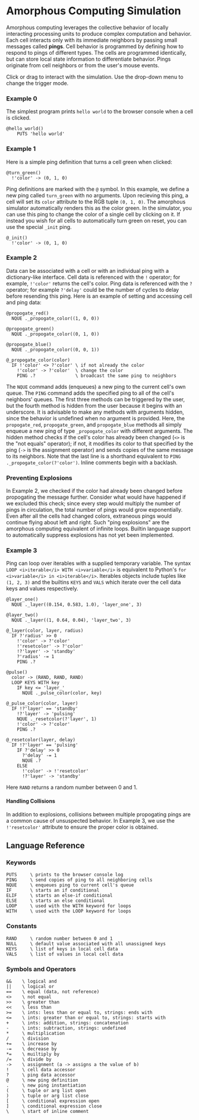 # Amorphous Computing Simulation

Amorphous computing leverages the collective behavior of locally interacting
processing units to produce complex computation and behavior. Each cell
interacts only with its immediate neighbors by passing small messages called
**pings**. Cell behavior is programmed by defining how to respond to pings of
different types. The cells are programmed identically, but can store local state
information to differentiate behavior. Pings originate from cell neighbors or
from the user's mouse events.

Click or drag to interact with the simulation. Use the drop-down menu to change
the trigger mode.


### Example 0

The simplest program prints `hello world` to the browser console when a cell is
clicked.

```
@hello_world()
    PUTS 'hello world'
```


### Example 1

Here is a simple ping definition that turns a cell green when clicked:

```
@turn_green()
  !'color' -> (0, 1, 0)
```

Ping definitions are marked with the `@` symbol. In this example, we define a
new ping called `turn_green` with no arguments. Upon recieving this ping, a cell
will set its `color` attribute to the RGB tuple `(0, 1, 0)`. The amorphous
simulator automatically renders this as the color green. In the simulator, you
can use this ping to change the color of a single cell by clicking on it. If
instead you wish for all cells to automatically turn green on reset, you can use
the special `_init` ping.

```
@_init()
  !'color' -> (0, 1, 0)
```


### Example 2

Data can be associated with a cell or with an individual ping with a
dictionary-like interface. Cell data is referenced with the `!` operator; for
example, `!'color'` returns the cell's color. Ping data is referenced with the
`?` operator; for example `?'delay'` could be the number of cycles to delay
before resending this ping. Here is an example of setting and accessing cell and
ping data:

```
@propogate_red()
  NQUE ._propogate_color((1, 0, 0))

@propogate_green()
  NQUE ._propogate_color((0, 1, 0))

@propogate_blue()
  NQUE ._propogate_color((0, 0, 1))

@_propogate_color(color)
  IF !'color' <> ?'color' \ if not already the color
    !'color' -> ?'color'  \ change the color
    PING .?               \ broadcast the same ping to neighbors
```

The `NQUE` command adds (enqueues) a new ping to the current cell's own queue.
The `PING` command adds the specified ping to all of the cell's neighbors'
queues. The first three methods can be triggered by the user, but the fourth
method is hidden from the user because it begins with an underscore. It is
advisable to make any methods with arguments hidden, since the behavior is
undefined when no argument is provided. Here, the `propogate_red`,
`propogate_green`, and `propogate_blue` methods all simply enqueue a new ping of
type `_propogate_color` with different arguments. The hidden method checks if
the cell's color has already been changed (`<>` is the "not equals" operator);
if not, it modifies its color to that specified by the ping (`->` is the
assignment operator) and sends copies of the same message to its neighbors. Note
that the last line is a shorthand equivalent to
`PING ._propogate_color(?'color')`. Inline comments begin with a backlash.


### Preventing Explosions

In Example 2, we checked if the color had already been changed before
    propogating the message further. Consider what would have happened if we
    excluded this check; since every step would multiply the number of pings in
    circulation, the total number of pings would grow exponentially. Even after
    all the cells had changed colors, extraneous pings would continue flying
    about left and right. Such &quot;ping explosions&quot; are the amorphous
    computing equivalent of infinite loops. Builtin language support to
    automatically suppress explosions has not yet been implemented.


### Example 3

Ping can loop over iterables with a supplied temporary variable. The syntax
`LOOP <i>iterable</i> WITH <i>variable</i>` is equivalent to Python's
`for <i>variable</i> in <i>iterable</i>`. Iterables objects include
tuples like `(1, 2, 3)` and the builtins `KEYS` and
`VALS` which iterate over the cell data keys and values respectively.

```
@layer_one()
  NQUE ._layer((0.154, 0.583, 1.0), 'layer_one', 3)

@layer_two()
  NQUE ._layer((1, 0.64, 0.04), 'layer_two', 3)

@_layer(color, layer, radius)
  IF ?'radius' >> 0
    !'color' -> ?'color'
    !'resetcolor' -> ?'color'
    !?'layer' -> 'standby'
    ?'radius' -= 1
    PING .?

@pulse()
  color -> (RAND, RAND, RAND)
  LOOP KEYS WITH key
    IF key <= 'layer_'
      NQUE ._pulse_color(color, key)

@_pulse_color(color, layer)
  IF !?'layer' == 'standby'
    !?'layer' -> 'pulsing'
    NQUE ._resetcolor(?'layer', 1)
    !'color' -> ?'color'
    PING .?

@_resetcolor(layer, delay)
  IF !?'layer' == 'pulsing'
    IF ?'delay' >> 0
      ?'delay' -= 1
      NQUE .?
    ELSE
      !'color' -> !'resetcolor'
      !?'layer' -> 'standby'
```

Here `RAND` returns a random number between 0 and 1.

#### Handling Collisions

In addition to explosions, collisions between multiple propogating pings are a
common cause of unsuspected behavior. In Example 3, we use the `!'resetcolor'`
attribute to ensure the proper color is obtained.


## Language Reference


###  Keywords

```
PUTS     \ prints to the browser console log
PING     \ send copies of ping to all neighboring cells
NQUE     \ enqueues ping to current cell's queue
IF       \ starts an if conditional
ELIF     \ starts an else-if conditional
ELSE     \ starts an else conditional
LOOP     \ used with the WITH keyword for loops
WITH     \ used with the LOOP keyword for loops
```


###  Constants

```
RAND     \ random number between 0 and 1
NULL     \ default value associated with all unassigned keys
KEYS     \ list of keys in local cell data
VALS     \ list of values in local cell data
```


###  Symbols and Operators

```
&&    \ logical and
||    \ logical or
==    \ equal (data, not reference)
<>    \ not equal
>>    \ greater than
<<    \ less than
>=    \ ints: less than or equal to, strings: ends with
<=    \ ints: greater than or equal to, strings: starts with
+     \ ints: addition, strings: concatenation
-     \ ints: subtraction, strings: undefined
*     \ multiplication
/     \ division
+=    \ increase by
-=    \ decrease by
*=    \ muiltiply by
/=    \ divide by
->    \ assignment (a -> assigns a the value of b)
!     \ cell data accessor
?     \ ping data accessor
@     \ new ping definition
.     \ new ping instantiation
(     \ tuple or arg list open
)     \ tuple or arg list close
[     \ conditional expression open
]     \ conditional expression close
\     \ start of inline comment
```
